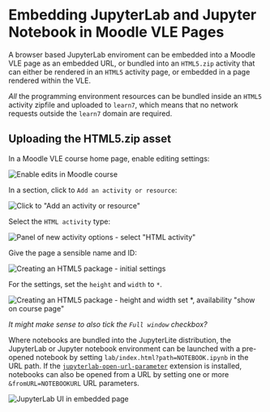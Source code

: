 # Embedding JupyterLab and Jupyter Notebook in Moodle VLE Pages

A browser based JupyterLab enviroment can be embedded into a Moodle VLE page as an embedded URL, or bundled into an `HTML5.zip` activity that can either be rendered in an `HTML5` activity page, or embedded in a page rendered within the VLE.

*All* the programming environment resources can be bundled inside an `HTML5` activity zipfile and uploaded to `learn7`, which means that no network requests outside the `learn7` domain are required.

## Uploading the HTML5.zip asset

In a Moodle VLE course home page, enable editing settings:

![Enable edits in Moodle course](images/moodle_enable_edit.png)

In a section, click to `Add an activity or resource`:

![Click to "Add an activity or resource"](images/moodle_click_add_activity.png)

Select the `HTML activity` type:

![Panel of new activity options - select "HTML activity"](images/moodle-add-html5-resource.png)

Give the page a sensible name and ID:

![Creating an HTML5 package - initial settings](images/html5upload.png)

For the settings, set the `height` and `width` to `*`.

![Creating an HTML5 package - height and width set *, availability "show on course page" ](images/html5settings.png)

*It might make sense to also tick the `Full window` checkbox?*

Where notebooks are bundled into the JupyterLite distribution, the JupyterLab or Jupyter notebook environment can be launched with a pre-opened notebook by setting `lab/index.html?path=NOTEBOOK.ipynb` in the URL path. If the [`jupyterlab-open-url-parameter`](https://github.com/jupyterlab-contrib/jupyterlab-open-url-parameter) extension is installed, notebooks can also be opened from a URL by setting one or more `&fromURL=NOTEBOOKURL` URL parameters.

![JupyterLab UI in embedded page](images/example_embedded_jupyterlab.png)
